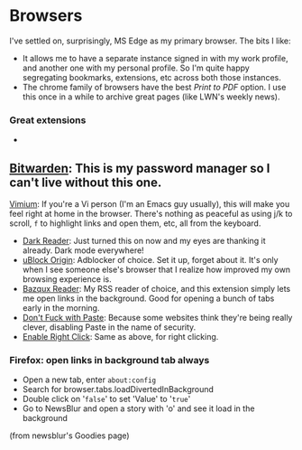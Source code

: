 # Browsers

I've settled on, surprisingly, MS Edge as my primary browser. The bits I like:

- It allows me to have a separate instance signed in with my work profile, and
another one with my personal profile. So I'm quite happy segregating bookmarks,
extensions, etc across both those instances.
- The chrome family of browsers have the best *Print to PDF* option. I use this
once in a while to archive great pages (like LWN's weekly news).

### Great extensions

-
[Bitwarden](https://microsoftedge.microsoft.com/addons/detail/bitwarden-free-password/jbkfoedolllekgbhcbcoahefnbanhhlh):
This is my password manager so I can't live without this one.
-
[Vimium](https://chrome.google.com/webstore/detail/vimium/dbepggeogbaibhgnhhndojpepiihcmeb):
If you're a Vi person (I'm an Emacs guy usually), this will make you feel right
at home in the browser. There's nothing as peaceful as using j/k to scroll, `f`
to highlight links and open them, etc, all from the keyboard.
- [Dark
Reader](https://microsoftedge.microsoft.com/addons/detail/dark-reader/ifoakfbpdcdoeenechcleahebpibofpc):
Just turned this on now and my eyes are thanking it already. Dark mode
everywhere!
- [uBlock
Origin](https://microsoftedge.microsoft.com/addons/detail/ublock-origin/odfafepnkmbhccpbejgmiehpchacaeak):
Adblocker of choice. Set it up, forget about it. It's only when I see someone
else's browser that I realize how improved my own browsing experience is.
- [Bazqux
Reader](https://chrome.google.com/webstore/detail/bazqux-reader-open-links/dfoegpibjpjpchgmjnmomelfnclbijnm):
My RSS reader of choice, and this extension simply lets me open links in the
background. Good for opening a bunch of tabs early in the morning.
- [Don't Fuck with
Paste](https://chrome.google.com/webstore/detail/dont-fuck-with-paste/nkgllhigpcljnhoakjkgaieabnkmgdkb):
Because some websites think they're being really clever, disabling Paste in the
name of security.
- [Enable Right
Click](https://chrome.google.com/webstore/detail/enable-right-click/hhojmcideegachlhfgfdhailpfhgknjm):
Same as above, for right clicking.

### Firefox: open links in background tab always

-   Open a new tab, enter `about:config`
-   Search for browser.tabs.loadDivertedInBackground
-   Double click on '`false`' to set 'Value' to '`true`'
-   Go to NewsBlur and open a story with 'o' and see it load in the background

(from newsblur's Goodies page)
